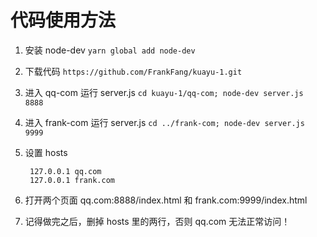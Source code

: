 # 代码使用方法

1. 安装 node-dev
   `yarn global add node-dev`

2. 下载代码
   `https://github.com/FrankFang/kuayu-1.git`

3. 进入 qq-com 运行 server.js
   `cd kuayu-1/qq-com; node-dev server.js 8888`

4. 进入 frank-com 运行 server.js
   `cd ../frank-com; node-dev server.js 9999`

5. 设置 hosts

   ```
    127.0.0.1 qq.com
    127.0.0.1 frank.com
   ```

6. 打开两个页面 qq.com:8888/index.html 和 frank.com:9999/index.html

7. 记得做完之后，删掉 hosts 里的两行，否则 qq.com 无法正常访问！
